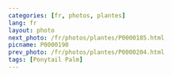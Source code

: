 ```yaml
---
categories: [fr, photos, plantes]
lang: fr
layout: photo
next_photo: /fr/photos/plantes/P0000185.html
picname: P0000190
prev_photo: /fr/photos/plantes/P0000204.html
tags: [Ponytail Palm]
---
```

